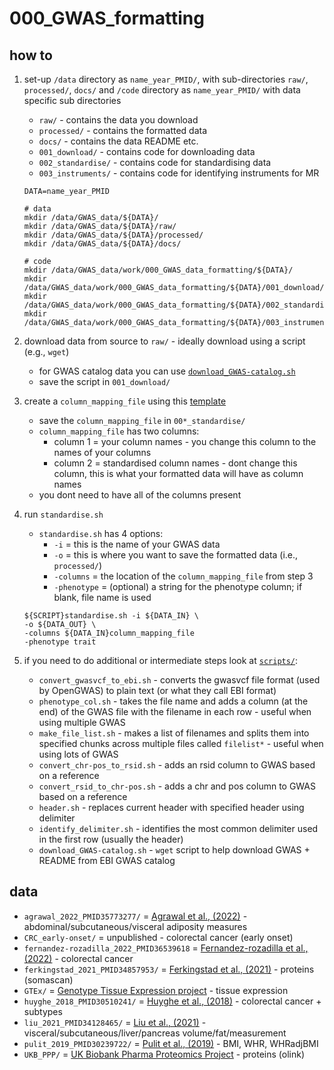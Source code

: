 # 000_GWAS_formatting

## how to
1. set-up `/data` directory as `name_year_PMID/`, with sub-directories `raw/`, `processed/`, `docs/` and `/code` directory as `name_year_PMID/` with data specific sub directories
    * `raw/` - contains the data you download
    * `processed/` - contains the formatted data
    * `docs/` - contains the data README etc.
    * `001_download/` - contains code for downloading data
    * `002_standardise/` - contains code for standardising data
    * `003_instruments/` - contains code for identifying instruments for MR
    ```
    DATA=name_year_PMID

    # data 
    mkdir /data/GWAS_data/${DATA}/
    mkdir /data/GWAS_data/${DATA}/raw/
    mkdir /data/GWAS_data/${DATA}/processed/
    mkdir /data/GWAS_data/${DATA}/docs/
    
    # code
    mkdir /data/GWAS_data/work/000_GWAS_data_formatting/${DATA}/
    mkdir /data/GWAS_data/work/000_GWAS_data_formatting/${DATA}/001_download/
    mkdir /data/GWAS_data/work/000_GWAS_data_formatting/${DATA}/002_standardise/
    mkdir /data/GWAS_data/work/000_GWAS_data_formatting/${DATA}/003_instruments/
    ```

2. download data from source to `raw/` - ideally download using a script (e.g., `wget`)
    * for GWAS catalog data you can use [`download_GWAS-catalog.sh`](https://github.com/mattlee821/000_GWAS_formatting/blob/main/scripts/download_GWAS-catalog.sh)
    * save the script in `001_download/`

3. create a `column_mapping_file` using this [template](https://github.com/mattlee821/000_GWAS_formatting/blob/main/scripts/standardise/column_mapping_file)
    * save the `column_mapping_file` in `00*_standardise/`
    * `column_mapping_file` has two columns:
      * column 1 = your column names - you change this column to the names of your columns
      * column 2 = standardised column names - dont change this column, this is what your formatted data will have as column names
    * you dont need to have all of the columns present

4. run `standardise.sh`
    * `standardise.sh` has 4 options:
      * `-i` = this is the name of your GWAS data
      * `-o` = this is where you want to save the formatted data (i.e., `processed/`)
      * `-columns` = the location of the `column_mapping_file` from step 3
      * `-phenotype` = (optional) a string for the phenotype column; if blank, file name is used
    ```
    ${SCRIPT}standardise.sh -i ${DATA_IN} \
    -o ${DATA_OUT} \
    -columns ${DATA_IN}column_mapping_file
    -phenotype trait
    ```

5. if you need to do additional or intermediate steps look at [`scripts/`](https://github.com/mattlee821/000_GWAS_formatting/tree/main/scripts):
    * `convert_gwasvcf_to_ebi.sh` - converts the gwasvcf file format (used by OpenGWAS) to plain text (or what they call EBI format)
    * `phenotype_col.sh` - takes the file name and adds a column (at the end) of the GWAS file with the filename in each row - useful when using multiple GWAS
    * `make_file_list.sh` - makes a list of filenames and splits them into specified chunks across multiple files called `filelist*` - useful when using lots of GWAS
    * `convert_chr-pos_to_rsid.sh` - adds an rsid column to GWAS based on a reference
    * `convert_rsid_to_chr-pos.sh` - adds a chr and pos column to GWAS based on a reference
    * `header.sh` - replaces current header with specified header using delimiter
    * `identify_delimiter.sh` - identifies the most common delimiter used in the first row (usually the header)
    * `download_GWAS-catalog.sh` - `wget` script to help download GWAS + README from EBI GWAS catalog

## data
* `agrawal_2022_PMID35773277/` = [Agrawal et al., (2022)](https://www.nature.com/articles/s41467-022-30931-2) - abdominal/subcutaneous/visceral adiposity measures
* `CRC_early-onset/` = unpublished - colorectal cancer (early onset)
* `fernandez-rozadilla_2022_PMID36539618` = [Fernandez-rozadilla et al., (2022)](https://pubmed.ncbi.nlm.nih.gov/36539618/) - colorectal cancer
* `ferkingstad_2021_PMID34857953/` = [Ferkingstad et al., (2021)](https://pubmed.ncbi.nlm.nih.gov/34857953/) - proteins (somascan)
* `GTEx/` = [Genotype Tissue Expression project](https://gtexportal.org/home/) - tissue expression
* `huyghe_2018_PMID30510241/` = [Huyghe et al., (2018)](https://pubmed.ncbi.nlm.nih.gov/30510241/) - colorectal cancer + subtypes
* `liu_2021_PMID34128465/` = [Liu et al., (2021)](https://pubmed.ncbi.nlm.nih.gov/34128465/) - visceral/subcutaneous/liver/pancreas volume/fat/measurement 
* `pulit_2019_PMID30239722/` = [Pulit et al., (2019)](https://pubmed.ncbi.nlm.nih.gov/30239722/) - BMI, WHR, WHRadjBMI
* `UKB_PPP/` = [UK Biobank Pharma Proteomics Project](https://www.biorxiv.org/content/10.1101/2022.06.17.496443v1) - proteins (olink)
